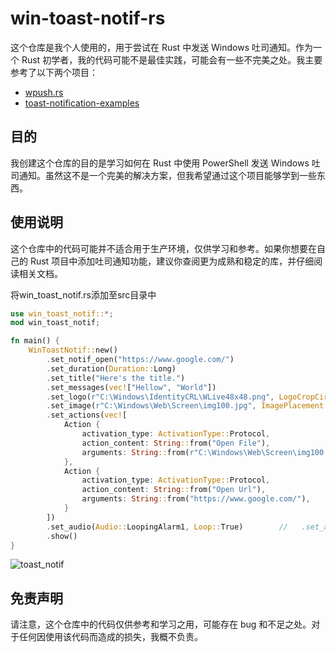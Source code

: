 # win-toast-notif-rs
这个仓库是我个人使用的，用于尝试在 Rust 中发送 Windows 吐司通知。作为一个 Rust 初学者，我的代码可能不是最佳实践，可能会有一些不完美之处。我主要参考了以下两个项目：

- [wpush.rs](https://github.com/saez-juan/wpush.rs)
- [toast-notification-examples](https://github.com/GitHub30/toast-notification-examples)

## 目的

我创建这个仓库的目的是学习如何在 Rust 中使用 PowerShell 发送 Windows 吐司通知。虽然这不是一个完美的解决方案，但我希望通过这个项目能够学到一些东西。

## 使用说明

这个仓库中的代码可能并不适合用于生产环境，仅供学习和参考。如果你想要在自己的 Rust 项目中添加吐司通知功能，建议你查阅更为成熟和稳定的库，并仔细阅读相关文档。

将win_toast_notif.rs添加至src目录中
```rust
use win_toast_notif::*;
mod win_toast_notif;

fn main() {
    WinToastNotif::new()
        .set_notif_open("https://www.google.com/")
        .set_duration(Duration::Long)
        .set_title("Here's the title.")
        .set_messages(vec!["Hellow", "World"])
        .set_logo(r"C:\Windows\IdentityCRL\WLive48x48.png", LogoCropCircle::True)
        .set_image(r"C:\Windows\Web\Screen\img100.jpg", ImagePlacement::Top)
        .set_actions(vec![
            Action {
                activation_type: ActivationType::Protocol,
                action_content: String::from("Open File"),
                arguments: String::from(r"C:\Windows\Web\Screen\img100.jpg"),
            },
            Action {
                activation_type: ActivationType::Protocol,
                action_content: String::from("Open Url"),
                arguments: String::from("https://www.google.com/"),
            }
        ])
        .set_audio(Audio::LoopingAlarm1, Loop::True)        //   .set_audio_source("https://nyanpass.com/nyanpass.mp3")
        .show()
}
```
![toast_notif](https://github.com/iKineticate/win-toast-notif-rs/assets/115683118/e3d1ae45-d87f-46ad-818c-f83cb1ef0bf8)


## 免责声明

请注意，这个仓库中的代码仅供参考和学习之用，可能存在 bug 和不足之处。对于任何因使用该代码而造成的损失，我概不负责。
